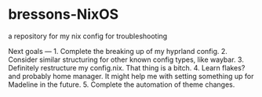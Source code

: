 # bressons-NixOS
a repository for my nix config for troubleshooting

Next goals —
    1. Complete the breaking up of my hyprland config.
    2. Consider similar structuring for other known config types, like
       waybar.
    3. Definitely restructure my config.nix. That thing is a bitch.
    4. Learn flakes? and probably home manager. It might help me with
       setting something up for Madeline in the future.
    5. Complete the automation of theme changes. 

